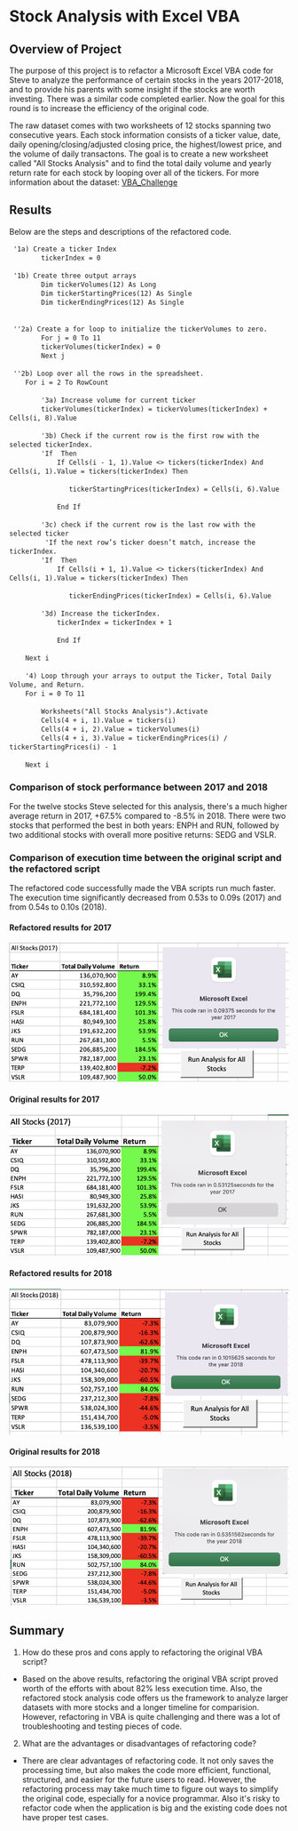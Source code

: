 # Stock Analysis with Excel VBA

## Overview of Project
The purpose of this project is to refactor a Microsoft Excel VBA code for Steve to analyze the performance of certain stocks in the years 2017-2018, and to provide his parents with some insight if the stocks are worth investing. There was a similar code completed earlier. Now the goal for this round is to increase the efficiency of the original code.

The raw dataset comes with two worksheets of 12 stocks spanning two consecutive years. Each stock information consists of a ticker value, date, daily opening/closing/adjusted closing price, the highest/lowest price, and the volume of daily transactons. The goal is to create a new worksheet called "All Stocks Analysis"  and to find the total daily volume and yearly return rate for each stock by looping over all of the tickers.
For more information about the dataset: [VBA_Challenge](/VBA_Challenge.xlsm)

## Results
Below are the steps and descriptions of the refactored code.   
```
 '1a) Create a ticker Index
        tickerIndex = 0

 '1b) Create three output arrays
        Dim tickerVolumes(12) As Long
        Dim tickerStartingPrices(12) As Single
        Dim tickerEndingPrices(12) As Single
       
    
 ''2a) Create a for loop to initialize the tickerVolumes to zero.
        For j = 0 To 11
        tickerVolumes(tickerIndex) = 0
        Next j
        
 ''2b) Loop over all the rows in the spreadsheet.
    For i = 2 To RowCount
    
        '3a) Increase volume for current ticker
        tickerVolumes(tickerIndex) = tickerVolumes(tickerIndex) + Cells(i, 8).Value
        
        '3b) Check if the current row is the first row with the selected tickerIndex.
        'If  Then
            If Cells(i - 1, 1).Value <> tickers(tickerIndex) And Cells(i, 1).Value = tickers(tickerIndex) Then

               tickerStartingPrices(tickerIndex) = Cells(i, 6).Value
            
            End If
        
        '3c) check if the current row is the last row with the selected ticker
         'If the next row’s ticker doesn’t match, increase the tickerIndex.
        'If  Then
            If Cells(i + 1, 1).Value <> tickers(tickerIndex) And Cells(i, 1).Value = tickers(tickerIndex) Then

               tickerEndingPrices(tickerIndex) = Cells(i, 6).Value
            
        '3d) Increase the tickerIndex.
            tickerIndex = tickerIndex + 1
            
            End If
    
    Next i
    
    '4) Loop through your arrays to output the Ticker, Total Daily Volume, and Return.
    For i = 0 To 11
        
        Worksheets("All Stocks Analysis").Activate
        Cells(4 + i, 1).Value = tickers(i)
        Cells(4 + i, 2).Value = tickerVolumes(i)
        Cells(4 + i, 3).Value = tickerEndingPrices(i) / tickerStartingPrices(i) - 1
        
    Next i
```

### Comparison of stock performance between 2017 and 2018
For the twelve stocks Steve selected for this analysis, there's a much higher average return in 2017, +67.5% compared to -8.5% in 2018. There were two stocks that performed the best in both years: ENPH and RUN, followed by two additional stocks with overall more positive returns: SEDG and VSLR. 
### Comparison of execution time between the original script and the refactored script
The refactored code successfully made the VBA scripts run much faster. The execution time significantly decreased from 0.53s to 0.09s (2017) and from 0.54s to 0.10s (2018). 

#### Refactored results for 2017
![Refactored 2017](/Resources/2017all_pics.png)
#### Original results for 2017
![Original 2017](/Resources/2017all_pics_original.png)

#### Refactored results for 2018
![Refactored 2018](/Resources/2018all_pics.png)
#### Original results for 2018
![Original 2018](/Resources/2018all_pics_original.png)
## Summary 
1. How do these pros and cons apply to refactoring the original VBA script?
 * Based on the above results, refactoring the original VBA script proved worth of the efforts with about 82% less execution time. Also, the refactored
   stock analysis code offers us the framework to analyze larger datasets with more stocks and a longer timeline for comparision. However, refactoring in VBA is quite challenging and there was a lot of troubleshooting and testing pieces of code.

2. What are the advantages or disadvantages of refactoring code?
 * There are clear advantages of refactoring code. It not only saves the processing time, but also makes the code more efficient, functional, structured, and easier for the future users to read. However, the refactoring process may take much time to figure out ways to simplify the original code, especially for a novice programmar. Also it's risky to refactor code when the application is big and the existing code does not have proper test cases. 
